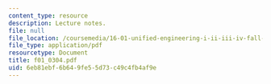 ```yaml
---
content_type: resource
description: Lecture notes.
file: null
file_location: /coursemedia/16-01-unified-engineering-i-ii-iii-iv-fall-2005-spring-2006/6eb81ebf6b649fe55d73c49c4fb4af9e_f01_0304.pdf
file_type: application/pdf
resourcetype: Document
title: f01_0304.pdf
uid: 6eb81ebf-6b64-9fe5-5d73-c49c4fb4af9e
---
```

